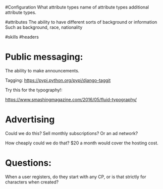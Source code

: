 #Configuration
	What attribute types
	name of attribute types
	additional attribute types.

#attributes
	The ability to have different sorts of background or information
	Such as background, race, nationality
	
	

#skills
	#headers

# Public messaging:
The ability to make announcements.

Tagging: 
https://pypi.python.org/pypi/django-taggit

Try this for the typography!: 

https://www.smashingmagazine.com/2016/05/fluid-typography/

# Advertising

Could we do this?  Sell monthly subscriptions?  Or an ad network?

How cheaply could we do that?  $20 a month would cover the hosting cost.

# Questions:

When a user registers, do they start with any CP, or is that strictly for characters when created?
